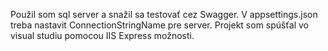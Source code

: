  ﻿Použil som sql server a snažil sa testovať cez Swagger. V appsettings.json treba nastavit ConnectionStringName pre server. Projekt som spúšťal vo visual studiu pomocou IIS Express možnosti.
